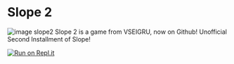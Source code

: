 # Slope 2
![image](https://user-images.githubusercontent.com/81763982/162584270-725a5365-84c9-4645-be29-bb4ed786d812.png)
slope2
Slope 2 is a game from VSEIGRU, now on Github! Unofficial Second Installment of Slope!

[![Run on Repl.it](https://repl.it/badge/github/NYPDdev/Slope-2)](https://repl.it/github/NYPDdev/Slope-2)
